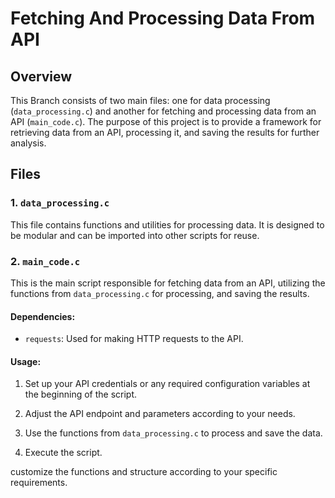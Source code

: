 # Fetching And Processing Data From API

## Overview

This Branch consists of two main files: one for data processing (`data_processing.c`) and another for fetching and processing data from an API (`main_code.c`). The purpose of this project is to provide a framework for retrieving data from an API, processing it, and saving the results for further analysis.

## Files

### 1. `data_processing.c`

This file contains functions and utilities for processing data. It is designed to be modular and can be imported into other scripts for reuse.

### 2. `main_code.c`

This is the main script responsible for fetching data from an API, utilizing the functions from `data_processing.c` for processing, and saving the results.

#### Dependencies:

- `requests`: Used for making HTTP requests to the API.

#### Usage:

1. Set up your API credentials or any required configuration variables at the beginning of the script.

2. Adjust the API endpoint and parameters according to your needs.

3. Use the functions from `data_processing.c` to process and save the data.

4. Execute the script.


customize the functions and structure according to your specific requirements.
